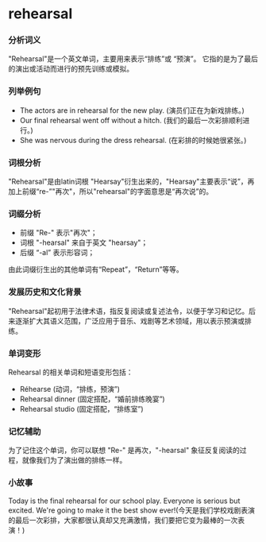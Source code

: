 # rehearsal

### 分析词义

  

"Rehearsal"是一个英文单词，主要用来表示“排练”或 “预演”。 它指的是为了最后的演出或活动而进行的预先训练或模拟。

  

### 列举例句

  

*   The actors are in rehearsal for the new play. (演员们正在为新戏排练。)
*   Our final rehearsal went off without a hitch. (我们的最后一次彩排顺利进行。)
*   She was nervous during the dress rehearsal. (在彩排的时候她很紧张。)

  

### 词根分析

  

"Rehearsal"是由latin词根 "Hearsay"衍生出来的，"Hearsay"主要表示“说”，再加上前缀“re-”"再次"，所以"rehearsal"的字面意思是“再次说”的。

  

### 词缀分析

  

*   前缀 "Re-" 表示"再次"；
*   词根 "-hearsal" 来自于英文 "hearsay"；
*   后缀 “-al” 表示形容词；

  

由此词缀衍生出的其他单词有“Repeat”，“Return”等等。

  

### 发展历史和文化背景

  

"Rehearsal"起初用于法律术语，指反复阅读或复述法令，以便于学习和记忆。后来逐渐扩大其语义范围，广泛应用于音乐、戏剧等艺术领域，用以表示预演或排练。

  

### 单词变形

  

Rehearsal 的相关单词和短语变形包括：

  

*   Réhearse (动词，“排练，预演”)
*   Rehearsal dinner (固定搭配，“婚前排练晚宴”)
*   Rehearsal studio (固定搭配，“排练室”)

  

### 记忆辅助

  

为了记住这个单词，你可以联想 "Re-" 是再次，"-hearsal" 象征反复阅读的过程，就像我们为了演出做的排练一样。

  

### 小故事

  

Today is the final rehearsal for our school play. Everyone is serious but excited. We're going to make it the best show ever!(今天是我们学校戏剧表演的最后一次彩排，大家都很认真却又充满激情，我们要把它变为最棒的一次表演！)

